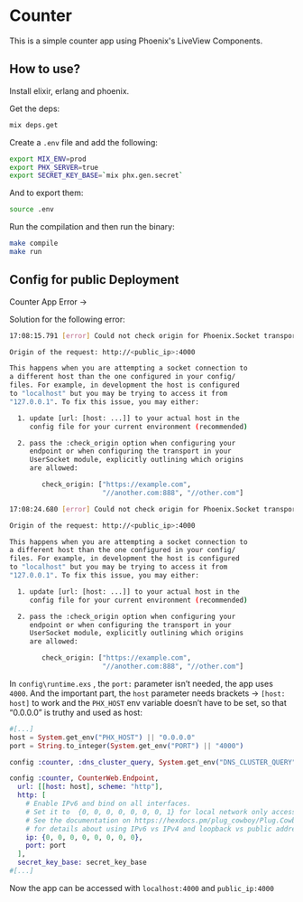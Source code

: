 # Counter

This is a simple counter app using Phoenix's LiveView Components.

## How to use?

Install elixir, erlang and phoenix.

Get the deps:
```sh
mix deps.get
```

Create a `.env` file and add the following:

```sh
export MIX_ENV=prod
export PHX_SERVER=true
export SECRET_KEY_BASE=`mix phx.gen.secret`
```

And to export them: 

```sh
source .env
```

Run the compilation and then run the binary:

```sh
make compile
make run 
```

## Config for public Deployment

Counter App Error →

Solution for the following error:

```bash
17:08:15.791 [error] Could not check origin for Phoenix.Socket transport.

Origin of the request: http://<public_ip>:4000

This happens when you are attempting a socket connection to
a different host than the one configured in your config/
files. For example, in development the host is configured
to "localhost" but you may be trying to access it from
"127.0.0.1". To fix this issue, you may either:

  1. update [url: [host: ...]] to your actual host in the
     config file for your current environment (recommended)

  2. pass the :check_origin option when configuring your
     endpoint or when configuring the transport in your
     UserSocket module, explicitly outlining which origins
     are allowed:

        check_origin: ["https://example.com",
                       "//another.com:888", "//other.com"]

17:08:24.680 [error] Could not check origin for Phoenix.Socket transport.

Origin of the request: http://<public_ip>:4000

This happens when you are attempting a socket connection to
a different host than the one configured in your config/
files. For example, in development the host is configured
to "localhost" but you may be trying to access it from
"127.0.0.1". To fix this issue, you may either:

  1. update [url: [host: ...]] to your actual host in the
     config file for your current environment (recommended)

  2. pass the :check_origin option when configuring your
     endpoint or when configuring the transport in your
     UserSocket module, explicitly outlining which origins
     are allowed:

        check_origin: ["https://example.com",
                       "//another.com:888", "//other.com"]
```

In `config\runtime.exs` , the `port:` parameter isn’t needed, the app uses `4000`. And the important part, the `host` parameter needs brackets → `[host: host]` to work and the `PHX_HOST` env variable doesn’t have to be set, so that “0.0.0.0” is truthy and used as host:

```elixir
#[...]
host = System.get_env("PHX_HOST") || "0.0.0.0"
port = String.to_integer(System.get_env("PORT") || "4000")

config :counter, :dns_cluster_query, System.get_env("DNS_CLUSTER_QUERY")

config :counter, CounterWeb.Endpoint,
  url: [[host: host], scheme: "http"],
  http: [
    # Enable IPv6 and bind on all interfaces.
    # Set it to  {0, 0, 0, 0, 0, 0, 0, 1} for local network only access.
    # See the documentation on https://hexdocs.pm/plug_cowboy/Plug.Cowboy.html
    # for details about using IPv6 vs IPv4 and loopback vs public addresses.
    ip: {0, 0, 0, 0, 0, 0, 0, 0},
    port: port
  ],
  secret_key_base: secret_key_base
#[...]
```

Now the app can be accessed with `localhost:4000` and `public_ip:4000`
